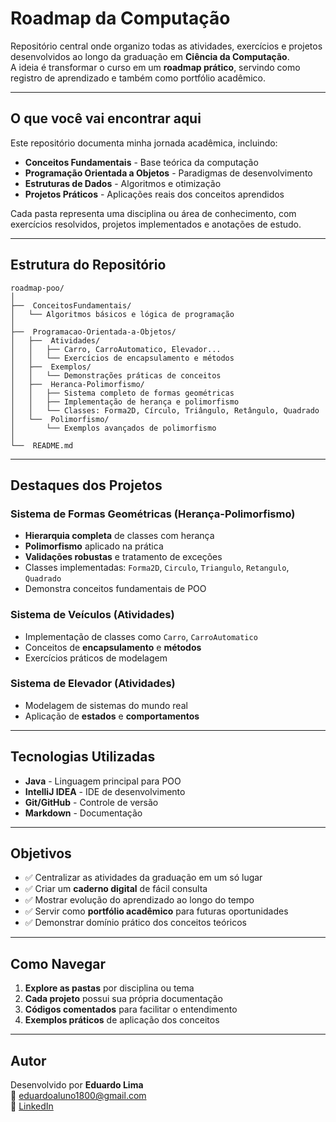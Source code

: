 # Roadmap da Computação

Repositório central onde organizo todas as atividades, exercícios e projetos desenvolvidos ao longo da graduação em **Ciência da Computação**.  
A ideia é transformar o curso em um **roadmap prático**, servindo como registro de aprendizado e também como portfólio acadêmico.

---

##  O que você vai encontrar aqui

Este repositório documenta minha jornada acadêmica, incluindo:

- **Conceitos Fundamentais** - Base teórica da computação
- **Programação Orientada a Objetos** - Paradigmas de desenvolvimento
- **Estruturas de Dados** - Algoritmos e otimização
- **Projetos Práticos** - Aplicações reais dos conceitos aprendidos

Cada pasta representa uma disciplina ou área de conhecimento, com exercícios resolvidos, projetos implementados e anotações de estudo.

---

##  Estrutura do Repositório

```
roadmap-poo/
│
├──  ConceitosFundamentais/
│   └── Algoritmos básicos e lógica de programação
│
├──  Programacao-Orientada-a-Objetos/
│   ├──  Atividades/
│   │   ├── Carro, CarroAutomatico, Elevador...
│   │   └── Exercícios de encapsulamento e métodos
│   ├──  Exemplos/
│   │   └── Demonstrações práticas de conceitos
│   ├──  Heranca-Polimorfismo/
│   │   ├── Sistema completo de formas geométricas
│   │   ├── Implementação de herança e polimorfismo
│   │   └── Classes: Forma2D, Círculo, Triângulo, Retângulo, Quadrado
│   └──  Polimorfismo/
│       └── Exemplos avançados de polimorfismo
│
└──  README.md
```

---

##  Destaques dos Projetos

###  **Sistema de Formas Geométricas** (Herança-Polimorfismo)
- **Hierarquia completa** de classes com herança
- **Polimorfismo** aplicado na prática
- **Validações robustas** e tratamento de exceções
- Classes implementadas: `Forma2D`, `Circulo`, `Triangulo`, `Retangulo`, `Quadrado`
- Demonstra conceitos fundamentais de POO

###  **Sistema de Veículos** (Atividades)
- Implementação de classes como `Carro`, `CarroAutomatico`
- Conceitos de **encapsulamento** e **métodos**
- Exercícios práticos de modelagem

###  **Sistema de Elevador** (Atividades)  
- Modelagem de sistemas do mundo real
- Aplicação de **estados** e **comportamentos**

---

##  Tecnologias Utilizadas

- **Java** - Linguagem principal para POO
- **IntelliJ IDEA** - IDE de desenvolvimento
- **Git/GitHub** - Controle de versão
- **Markdown** - Documentação

---

##  Objetivos

- ✅ Centralizar as atividades da graduação em um só lugar  
- ✅ Criar um **caderno digital** de fácil consulta  
- ✅ Mostrar evolução do aprendizado ao longo do tempo
- ✅ Servir como **portfólio acadêmico** para futuras oportunidades
- ✅ Demonstrar domínio prático dos conceitos teóricos

---

##  Como Navegar

1. **Explore as pastas** por disciplina ou tema
2. **Cada projeto** possui sua própria documentação
3. **Códigos comentados** para facilitar o entendimento
4. **Exemplos práticos** de aplicação dos conceitos

---

## Autor

Desenvolvido por **Eduardo Lima**  
📧 [eduardoaluno1800@gmail.com](mailto:eduardoaluno1800@gmail.com)  
🔗 [LinkedIn](https://www.linkedin.com/in/eduardo-lima-dos-santos-3b1092316/)
